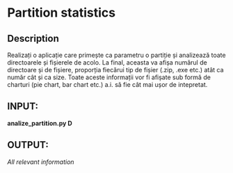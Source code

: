 # Partition statistics


## Description
Realizați o aplicație care primește ca parametru o partiție și analizează toate directoarele și
fișierele de acolo. La final, aceasta va afișa numărul de directoare și de fișiere, proporția
fiecărui tip de fișier (.zip, .exe etc.) atât ca număr cât și ca size. Toate aceste informații vor fi
afișate sub formă de charturi (pie chart, bar chart etc.) a.i. să fie cât mai ușor de intepretat.

## INPUT: 
**analize_partition.py D** 

## OUTPUT:
*All relevant information*